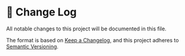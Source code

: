 # 📝  Change Log

All notable changes to this project will be documented in this file.

The format is based on [Keep a Changelog](https://keepachangelog.com/en/1.0.0/), and this project adheres to [Semantic Versioning](https://semver.org/spec/v2.0.0.html).
<!--
## Unreleased

## 1.0 - 01/02/2020
### Added

### Changed

### Deprecated

### Removed

### Fixed

### Security

-->
